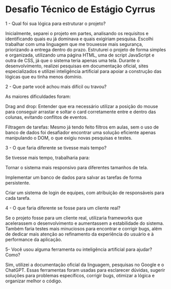 # Desafio Técnico de Estágio Cyrrus

1 - Qual foi sua lógica para estruturar o projeto?

  Inicialmente, separei o projeto em partes, analisando os requisitos e identificando quais eu já dominava e quais exigiriam pesquisa. Escolhi trabalhar com uma linguagem que me trouxesse mais segurança, priorizando a entrega dentro do prazo. Estruturei o projeto de forma simples e organizada, utilizando uma página HTML, uma de script JavaScript e outra de CSS, já que o sistema teria apenas uma tela. Durante o desenvolvimento, realizei pesquisas em documentação oficial, sites especializados e utilizei inteligência artificial para apoiar a construção das lógicas que eu tinha menos domínio.

2 - Que parte você achou mais difícil ou travou?

  As maiores dificuldades foram:
  
  Drag and drop: Entender que era necessário utilizar a posição do mouse para conseguir arrastar e soltar o card corretamente entre e dentro das colunas, evitando conflitos de eventos.
  
  Filtragem de tarefas: Mesmo já tendo feito filtros em aulas, sem o uso de banco de dados foi desafiador encontrar uma solução eficiente apenas manipulando o DOM, o que exigiu novas pesquisas e testes.

3 - O que faria diferente se tivesse mais tempo?

  Se tivesse mais tempo, trabalharia para:
  
  Tornar o sistema mais responsivo para diferentes tamanhos de tela.
  
  Implementar um banco de dados para salvar as tarefas de forma persistente.
  
  Criar um sistema de login de equipes, com atribuição de responsáveis para cada tarefa.

4 - O que faria diferente se fosse para um cliente real?

  Se o projeto fosse para um cliente real, utilizaria frameworks que acelerassem o desenvolvimento e aumentassem a estabilidade do sistema. Também faria testes mais minuciosos para encontrar e corrigir bugs, além de dedicar mais atenção ao refinamento da experiência do usuário e à performance da aplicação.

5- Você usou alguma ferramenta ou inteligência artificial para ajudar? Como?

  Sim, utilizei a documentação oficial da linguagem, pesquisas no Google e o ChatGPT. Essas ferramentas foram usadas para esclarecer dúvidas, sugerir soluções para problemas específicos, corrigir bugs, otimizar a lógica e organizar melhor o código.
